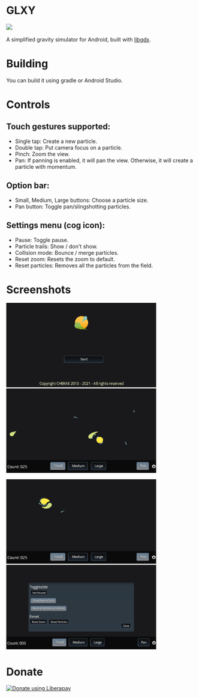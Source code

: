 # GLXY

[<img src="https://fdroid.gitlab.io/artwork/badge/get-it-on.png" height="75">](https://f-droid.org/packages/com.kaeruct.glxy/)

A simplified gravity simulator for Android, built with [libgdx](http://libgdx.badlogicgames.com/).

# Building

You can build it using gradle or Android Studio.

# Controls

## Touch gestures supported:
- Single tap: Create a new particle.
- Double tap: Put camera focus on a particle.
- Pinch: Zoom the view.
- Pan: If panning is enabled, it will pan the view.
       Otherwise, it will create a particle with momentum.

## Option bar:
- Small, Medium, Large buttons: Choose a particle size.
- Pan button: Toggle pan/slingshotting particles.

## Settings menu (cog icon):
- Pause: Toggle pause.
- Particle trails: Show / don't show.
- Collision mode: Bounce / merge particles.
- Reset zoom: Resets the zoom to default.
- Reset particles: Removes all the particles from the field.

# Screenshots
<img src="./fastlane/metadata/android/en-US/images/phoneScreenshots/1.png" width="400" /> <img src="./fastlane/metadata/android/en-US/images/phoneScreenshots/2.png" width="400" />

<img src="./fastlane/metadata/android/en-US/images/phoneScreenshots/3.png" width="400" /> <img src="./fastlane/metadata/android/en-US/images/phoneScreenshots/4.png" width="400" />

# Donate

[![Donate using Liberapay](https://liberapay.com/assets/widgets/donate.svg)](https://liberapay.com/KaeruCT/donate)

